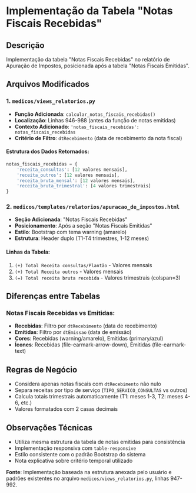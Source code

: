 # Implementação da Tabela "Notas Fiscais Recebidas"

## Descrição
Implementação da tabela "Notas Fiscais Recebidas" no relatório de Apuração de Impostos, posicionada após a tabela "Notas Fiscais Emitidas".

## Arquivos Modificados

### 1. `medicos/views_relatorios.py`
- **Função Adicionada**: `calcular_notas_fiscais_recebidas()`
- **Localização**: Linhas 946-988 (antes da função de notas emitidas)
- **Contexto Adicionado**: `'notas_fiscais_recebidas': notas_fiscais_recebidas`
- **Critério de Filtro**: `dtRecebimento` (data de recebimento da nota fiscal)

#### Estrutura dos Dados Retornados:
```python
notas_fiscais_recebidas = {
    'receita_consultas': [12 valores mensais],
    'receita_outros': [12 valores mensais], 
    'receita_bruta_mensal': [12 valores mensais],
    'receita_bruta_trimestral': [4 valores trimestrais]
}
```

### 2. `medicos/templates/relatorios/apuracao_de_impostos.html`
- **Seção Adicionada**: "Notas Fiscais Recebidas"
- **Posicionamento**: Após a seção "Notas Fiscais Emitidas"
- **Estilo**: Bootstrap com tema warning (amarelo)
- **Estrutura**: Header duplo (T1-T4 trimestres, 1-12 meses)

#### Linhas da Tabela:
1. `(+) Total Receita consultas/Plantão` - Valores mensais
2. `(+) Total Receita outros` - Valores mensais  
3. `(=) Total receita bruta recebida` - Valores trimestrais (colspan=3)

## Diferenças entre Tabelas

### Notas Fiscais Recebidas vs Emitidas:
- **Recebidas**: Filtro por `dtRecebimento` (data de recebimento)
- **Emitidas**: Filtro por `dtEmissao` (data de emissão)
- **Cores**: Recebidas (warning/amarelo), Emitidas (primary/azul)
- **Ícones**: Recebidas (file-earmark-arrow-down), Emitidas (file-earmark-text)

## Regras de Negócio
- Considera apenas notas fiscais com `dtRecebimento` não nulo
- Separa receitas por tipo de serviço (`TIPO_SERVICO_CONSULTAS` vs outros)
- Calcula totais trimestrais automaticamente (T1: meses 1-3, T2: meses 4-6, etc.)
- Valores formatados com 2 casas decimais

## Observações Técnicas
- Utiliza mesma estrutura da tabela de notas emitidas para consistência
- Implementação responsiva com `table-responsive`
- Estilo consistente com o padrão Bootstrap do sistema
- Nota explicativa sobre critério temporal utilizado

**Fonte**: Implementação baseada na estrutura anexada pelo usuário e padrões existentes no arquivo `medicos/views_relatorios.py`, linhas 947-992.
